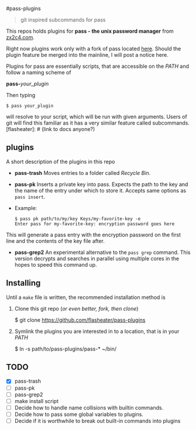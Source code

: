 #pass-plugins
> git inspired subcommands for pass

This repos holds plugins for __pass - the unix password manager__ from [zx2c4.com](http://git.zx2c4.com/password-store/).

Right now plugins work only with a fork of pass located [here](https://github.com/flasheater/pwd-store). Should the plugin feature be merged into the mainline, I will post a notice here.

Plugins for pass are essentially scripts, that are accessible on the *PATH* and follow a naming scheme of

__pass-__*your_plugin*

Then typing

    $ pass your_plugin

will resolve to your script, which will be run with given arguments.
Users of git will find this familiar as it has a very similar feature called subcommands.
[flasheater]: # (link to docs anyone?)

## plugins
A short description of the plugins in this repo

 * **pass-trash**
Moves entries to a folder called *Recycle Bin*.
 * **pass-pk**
Inserts a private key into pass. Expects the path to the key and the name of the entry under which to store it. Accepts same options as ```pass insert```.
  * Example:

        $ pass pk path/to/my/key Keys/my-favorite-key -e
        Enter pass for my-favorite-key: encryption password goes here

This will generate a pass entry with the encryption password on the first line and the contents of the key file after.
 * **pass-grep2**
An experimental alternative to the ```pass grep``` command. This version decrypts and searches in parallel using multiple cores in the hopes to speed this command up.

## Installing
Until a ```make``` file is written, the recommended installation method is
1. Clone this git repo (*or even better, fork, then clone*)

    $ git clone https://github.com/flasheater/pass-plugins

2. Symlink the plugins you are interested in to a location, that is in your *PATH*

   $ ln -s path/to/pass-plugins/pass-* ~/bin/

## TODO
- [x] pass-trash
- [ ] pass-pk
- [ ] pass-grep2
- [ ] make install script
- [ ] Decide how to handle name collisions with builtin commands.
- [ ] Decide how to pass some global variables to plugins.
- [ ] Decide if it is worthwhile to break out built-in commands into plugins
